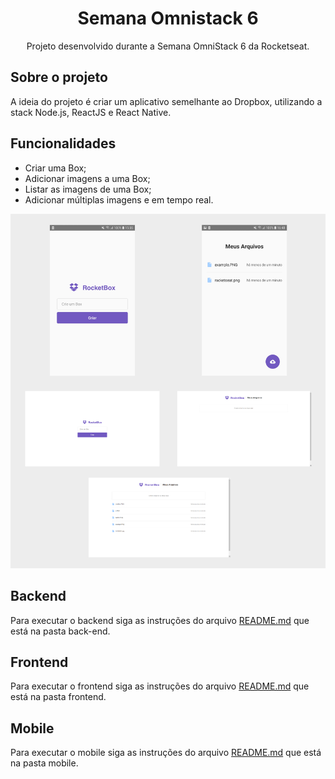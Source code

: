 <h1 align="center">Semana Omnistack 6</h1>
<p align="center">Projeto desenvolvido durante a Semana OmniStack 6 da Rocketseat.</p>

## Sobre o projeto

A ideia do projeto é criar um aplicativo semelhante ao Dropbox, utilizando a stack Node.js, ReactJS e React Native.

## Funcionalidades

- Criar uma Box;
- Adicionar imagens a uma Box;
- Listar as imagens de uma Box;
- Adicionar múltiplas imagens e em tempo real.

<p align="center">
  <img src="./.github/projeto.png" />
</p>

## Backend

Para executar o backend siga as instruções do arquivo [README.md](https://github.com/LucasNeiaTorres/semana-omnistack-6/tree/main/back-end/README.md) que está na pasta back-end.


## Frontend

Para executar o frontend siga as instruções do arquivo [README.md](https://github.com/LucasNeiaTorres/semana-omnistack-6/tree/main/frontend/README.md) que está na pasta frontend.


## Mobile

Para executar o mobile siga as instruções do arquivo [README.md](https://github.com/LucasNeiaTorres/semana-omnistack-6/tree/main/mobile/README.md) que está na pasta mobile.


